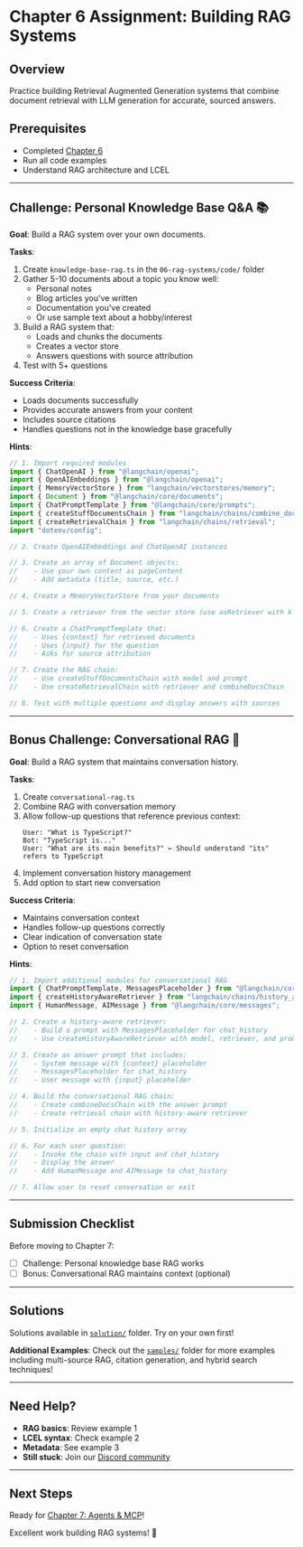 # Chapter 6 Assignment: Building RAG Systems

## Overview

Practice building Retrieval Augmented Generation systems that combine document retrieval with LLM generation for accurate, sourced answers.

## Prerequisites

- Completed [Chapter 6](./README.md)
- Run all code examples
- Understand RAG architecture and LCEL

---

## Challenge: Personal Knowledge Base Q&A 📚

**Goal**: Build a RAG system over your own documents.

**Tasks**:
1. Create `knowledge-base-rag.ts` in the `06-rag-systems/code/` folder
2. Gather 5-10 documents about a topic you know well:
   - Personal notes
   - Blog articles you've written
   - Documentation you've created
   - Or use sample text about a hobby/interest
3. Build a RAG system that:
   - Loads and chunks the documents
   - Creates a vector store
   - Answers questions with source attribution
4. Test with 5+ questions

**Success Criteria**:
- Loads documents successfully
- Provides accurate answers from your content
- Includes source citations
- Handles questions not in the knowledge base gracefully

**Hints**:
```typescript
// 1. Import required modules
import { ChatOpenAI } from "@langchain/openai";
import { OpenAIEmbeddings } from "@langchain/openai";
import { MemoryVectorStore } from "langchain/vectorstores/memory";
import { Document } from "@langchain/core/documents";
import { ChatPromptTemplate } from "@langchain/core/prompts";
import { createStuffDocumentsChain } from "langchain/chains/combine_documents";
import { createRetrievalChain } from "langchain/chains/retrieval";
import "dotenv/config";

// 2. Create OpenAIEmbeddings and ChatOpenAI instances

// 3. Create an array of Document objects:
//    - Use your own content as pageContent
//    - Add metadata (title, source, etc.)

// 4. Create a MemoryVectorStore from your documents

// 5. Create a retriever from the vector store (use asRetriever with k parameter)

// 6. Create a ChatPromptTemplate that:
//    - Uses {context} for retrieved documents
//    - Uses {input} for the question
//    - Asks for source attribution

// 7. Create the RAG chain:
//    - Use createStuffDocumentsChain with model and prompt
//    - Use createRetrievalChain with retriever and combineDocsChain

// 8. Test with multiple questions and display answers with sources
```

---

## Bonus Challenge: Conversational RAG 💬

**Goal**: Build a RAG system that maintains conversation history.

**Tasks**:
1. Create `conversational-rag.ts`
2. Combine RAG with conversation memory
3. Allow follow-up questions that reference previous context:
   ```
   User: "What is TypeScript?"
   Bot: "TypeScript is..."
   User: "What are its main benefits?" ← Should understand "its" refers to TypeScript
   ```
4. Implement conversation history management
5. Add option to start new conversation

**Success Criteria**:
- Maintains conversation context
- Handles follow-up questions correctly
- Clear indication of conversation state
- Option to reset conversation

**Hints**:
```typescript
// 1. Import additional modules for conversational RAG
import { ChatPromptTemplate, MessagesPlaceholder } from "@langchain/core/prompts";
import { createHistoryAwareRetriever } from "langchain/chains/history_aware_retriever";
import { HumanMessage, AIMessage } from "@langchain/core/messages";

// 2. Create a history-aware retriever:
//    - Build a prompt with MessagesPlaceholder for chat_history
//    - Use createHistoryAwareRetriever with model, retriever, and prompt

// 3. Create an answer prompt that includes:
//    - System message with {context} placeholder
//    - MessagesPlaceholder for chat_history
//    - User message with {input} placeholder

// 4. Build the conversational RAG chain:
//    - Create combineDocsChain with the answer prompt
//    - Create retrieval chain with history-aware retriever

// 5. Initialize an empty chat history array

// 6. For each user question:
//    - Invoke the chain with input and chat_history
//    - Display the answer
//    - Add HumanMessage and AIMessage to chat_history

// 7. Allow user to reset conversation or exit
```

---

## Submission Checklist

Before moving to Chapter 7:

- [ ] Challenge: Personal knowledge base RAG works
- [ ] Bonus: Conversational RAG maintains context (optional)

---

## Solutions

Solutions available in [`solution/`](./solution/) folder. Try on your own first!

**Additional Examples**: Check out the [`samples/`](./samples/) folder for more examples including multi-source RAG, citation generation, and hybrid search techniques!

---

## Need Help?

- **RAG basics**: Review example 1
- **LCEL syntax**: Check example 2
- **Metadata**: See example 3
- **Still stuck**: Join our [Discord community](https://aka.ms/foundry/discord)

---

## Next Steps

Ready for [Chapter 7: Agents & MCP](../07-agents-mcp/README.md)!

Excellent work building RAG systems! 🎉
